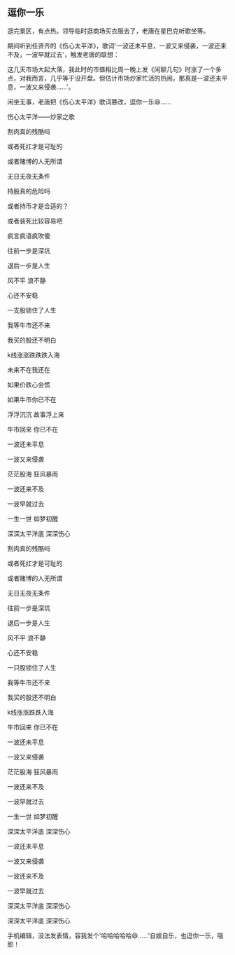 ## 逗你一乐
逛完景区，有点热。领导临时逛商场买衣服去了，老唐在星巴克听歌坐等。

期间听到任贤齐的《伤心太平洋》，歌词'一波还未平息，一波又来侵袭，一波还来不及，一波早就过去'，触发老唐的联想：

这几天市场大起大落，我此时的市值相比周一晚上发《闲聊几句》时涨了一个多点，对我而言，几乎等于没开盘。但估计市场炒家忙活的热闹，那真是一波还未平息，一波又来侵袭……'。

闲坐无事，老唐把《伤心太平洋》歌词篡改，逗你一乐😆……

伤心太平洋——炒家之歌

割肉真的残酷吗

或者死扛才是可耻的

或者赌博的人无所谓

无日无夜无条件

持股真的危险吗

或者持币才是合适的？

或者装死比较容易吧

疯言疯语疯吹傻

往前一步是深坑

退后一步是人生

风不平 浪不静

心还不安稳

一支股锁住了人生

我等牛市还不来

我买的股还不明白

k线涨涨跌跌跌入海

未来不在我还在

如果价跌心会慌

如果牛市你已不在

浮浮沉沉 故事浮上来

牛市回来 你已不在

一波还未平息

一波又来侵袭

茫茫股海 狂风暴雨

一波还来不及

一波早就过去

一生一世 如梦初醒

深深太平洋底 深深伤心

割肉真的残酷吗

或者死扛才是可耻的

或者赌博的人无所谓

无日无夜无条件

往前一步是深坑

退后一步是人生

风不平 浪不静

心还不安稳

一只股锁住了人生

我等牛市还不来

我买的股还不明白

k线涨涨跌跌入海

牛市回来 你已不在

一波还未平息

一波又来侵袭

茫茫股海 狂风暴雨

一波还来不及

一波早就过去

一生一世 如梦初醒

深深太平洋底 深深伤心

一波还未平息

一波又来侵袭

一波还来不及

一波早就过去

深深太平洋底 深深伤心

深深太平洋底 深深伤心

手机编辑，没法发表情，容我发个'哈哈哈哈哈😄……'自娱自乐，也逗你一乐，哦耶！

